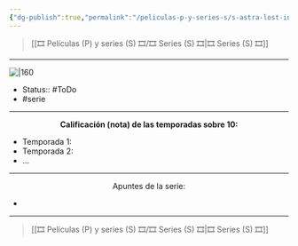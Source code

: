 ```yaml
---
{"dg-publish":true,"permalink":"/peliculas-p-y-series-s/s-astra-lost-in-space/"}
---
```



> [[🎞️ Películas (P) y series (S) 🎞️/🎞️ Series (S) 🎞️\|🎞️ Series (S) 🎞️]]

---

![|160](https://m.media-amazon.com/images/M/MV5BMTVkZjdmNjAtZmYwMi00YTk2LWI2NGMtMjUxOGI3NTQyZWFhXkEyXkFqcGdeQXVyMTQ3MjMyMTYz._V1_SX300.jpg)

- Status:: #ToDo 
- #serie 

---

**<center>Calificación (nota) de las temporadas sobre 10:</center>**

- Temporada 1: 
- Temporada 2: 
- ...

---

<center>Apuntes de la serie:</center>

- 

---

> [[🎞️ Películas (P) y series (S) 🎞️/🎞️ Series (S) 🎞️\|🎞️ Series (S) 🎞️]]